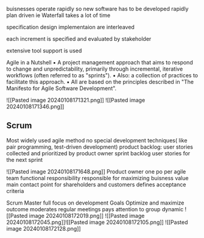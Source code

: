 buisnesses operate rapidly so new software has to be developed rapidly
plan driven ie Waterfall takes a lot of time

specification design implementaion are interleaved

each increment is specified and evaluated by stakeholder 

extensive tool support is used

Agile in a Nutshell ▪ A project management approach that aims to respond to change and unpredictability, primarily through incremental, iterative workflows (often referred to as "sprints"). ▪ Also: a collection of practices to facilitate this approach. ▪ All are based on the principles described in "The Manifesto for Agile Software Development".

![[Pasted image 20240108171321.png]]
![[Pasted image 20240108171346.png]]


## Scrum
Most widely used agile method
no special development techniques( like pair programming, test-driven development)
product backlog: user stories collected and prioritized by product owner
sprint backlog user stories for the next sprint

![[Pasted image 20240108171648.png]]
Product owner 
one po per agile team 
functional responsibility 
responsible for maximizing buisness value 
main contact point for shareholders and customers
defines acceptance criteria

Scrum Master
full focus on development
Goals
Optimize and maximize outcome
moderates regular meetings
pays attention to group dynamic
![[Pasted image 20240108172019.png]]
![[Pasted image 20240108172045.png]]![[Pasted image 20240108172105.png]]
![[Pasted image 20240108172128.png]]
